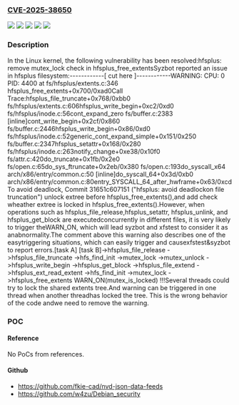 ### [CVE-2025-38650](https://cve.mitre.org/cgi-bin/cvename.cgi?name=CVE-2025-38650)
![](https://img.shields.io/static/v1?label=Product&message=Linux&color=blue)
![](https://img.shields.io/static/v1?label=Version&message=&color=brightgreen)
![](https://img.shields.io/static/v1?label=Version&message=31651c607151f1034cfb57e5a78678bea54c362b%20&color=brightgreen)
![](https://img.shields.io/static/v1?label=Version&message=4.19%20&color=brightgreen)
![](https://img.shields.io/static/v1?label=Vulnerability&message=n%2Fa&color=blue)

### Description

In the Linux kernel, the following vulnerability has been resolved:hfsplus: remove mutex_lock check in hfsplus_free_extentsSyzbot reported an issue in hfsplus filesystem:------------[ cut here ]------------WARNING: CPU: 0 PID: 4400 at fs/hfsplus/extents.c:346	hfsplus_free_extents+0x700/0xad0Call Trace:<TASK>hfsplus_file_truncate+0x768/0xbb0 fs/hfsplus/extents.c:606hfsplus_write_begin+0xc2/0xd0 fs/hfsplus/inode.c:56cont_expand_zero fs/buffer.c:2383 [inline]cont_write_begin+0x2cf/0x860 fs/buffer.c:2446hfsplus_write_begin+0x86/0xd0 fs/hfsplus/inode.c:52generic_cont_expand_simple+0x151/0x250 fs/buffer.c:2347hfsplus_setattr+0x168/0x280 fs/hfsplus/inode.c:263notify_change+0xe38/0x10f0 fs/attr.c:420do_truncate+0x1fb/0x2e0 fs/open.c:65do_sys_ftruncate+0x2eb/0x380 fs/open.c:193do_syscall_x64 arch/x86/entry/common.c:50 [inline]do_syscall_64+0x3d/0xb0 arch/x86/entry/common.c:80entry_SYSCALL_64_after_hwframe+0x63/0xcdTo avoid deadlock, Commit 31651c607151 ("hfsplus: avoid deadlockon file truncation") unlock extree before hfsplus_free_extents(),and add check wheather extree is locked in hfsplus_free_extents().However, when operations such as hfsplus_file_release,hfsplus_setattr, hfsplus_unlink, and hfsplus_get_block are executedconcurrently in different files, it is very likely to trigger theWARN_ON, which will lead syzbot and xfstest to consider it as anabnormality.The comment above this warning also describes one of the easytriggering situations, which can easily trigger and causexfstest&syzbot to report errors.[task A]			[task B]->hfsplus_file_release  ->hfsplus_file_truncate    ->hfs_find_init      ->mutex_lock    ->mutex_unlock				->hfsplus_write_begin				  ->hfsplus_get_block				    ->hfsplus_file_extend				      ->hfsplus_ext_read_extent				        ->hfs_find_init					  ->mutex_lock    ->hfsplus_free_extents      WARN_ON(mutex_is_locked) !!!Several threads could try to lock the shared extents tree.And warning can be triggered in one thread when another threadhas locked the tree. This is the wrong behavior of the code andwe need to remove the warning.

### POC

#### Reference
No PoCs from references.

#### Github
- https://github.com/fkie-cad/nvd-json-data-feeds
- https://github.com/w4zu/Debian_security

